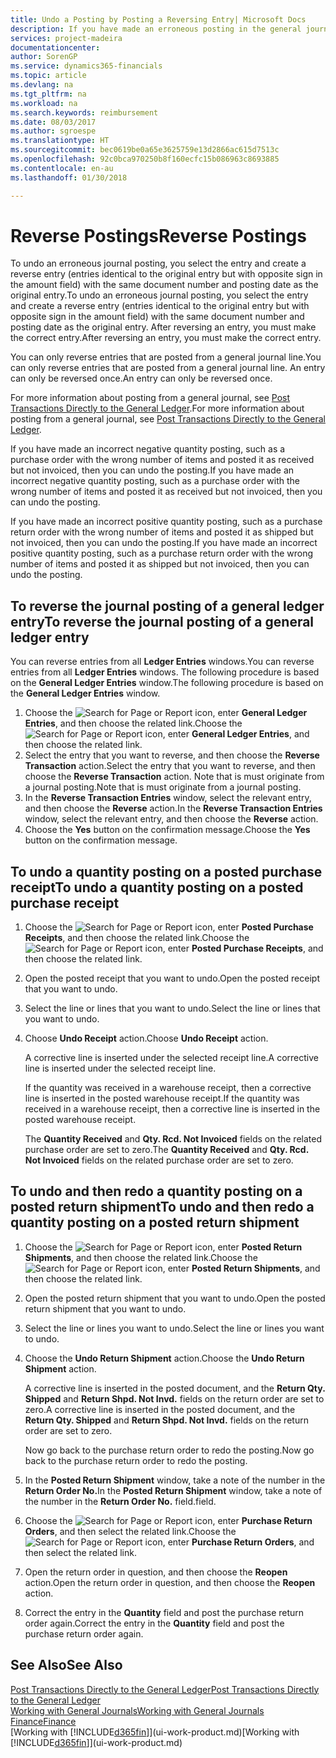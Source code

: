 ```yaml
---
title: Undo a Posting by Posting a Reversing Entry| Microsoft Docs
description: If you have made an erroneous posting in the general journal, then you can use the Reverse Transaction function to undo the posting with a correct audit trail.
services: project-madeira
documentationcenter: 
author: SorenGP
ms.service: dynamics365-financials
ms.topic: article
ms.devlang: na
ms.tgt_pltfrm: na
ms.workload: na
ms.search.keywords: reimbursement
ms.date: 08/03/2017
ms.author: sgroespe
ms.translationtype: HT
ms.sourcegitcommit: bec0619be0a65e3625759e13d2866ac615d7513c
ms.openlocfilehash: 92c0bca970250b8f160ecfc15b086963c8693885
ms.contentlocale: en-au
ms.lasthandoff: 01/30/2018

---
```

# <a name="reverse-postings"></a><span data-ttu-id="e1c3d-103">Reverse Postings</span><span class="sxs-lookup"><span data-stu-id="e1c3d-103">Reverse Postings</span></span>
<span data-ttu-id="e1c3d-104">To undo an erroneous journal posting, you select the entry and create a reverse entry (entries identical to the original entry but with opposite sign in the amount field) with the same document number and posting date as the original entry.</span><span class="sxs-lookup"><span data-stu-id="e1c3d-104">To undo an erroneous journal posting, you select the entry and create a reverse entry (entries identical to the original entry but with opposite sign in the amount field) with the same document number and posting date as the original entry.</span></span> <span data-ttu-id="e1c3d-105">After reversing an entry, you must make the correct entry.</span><span class="sxs-lookup"><span data-stu-id="e1c3d-105">After reversing an entry, you must make the correct entry.</span></span>

<span data-ttu-id="e1c3d-106">You can only reverse entries that are posted from a general journal line.</span><span class="sxs-lookup"><span data-stu-id="e1c3d-106">You can only reverse entries that are posted from a general journal line.</span></span> <span data-ttu-id="e1c3d-107">An entry can only be reversed once.</span><span class="sxs-lookup"><span data-stu-id="e1c3d-107">An entry can only be reversed once.</span></span>

<span data-ttu-id="e1c3d-108">For more information about posting from a general journal, see [Post Transactions Directly to the General Ledger](finance-how-post-transactions-directly.md).</span><span class="sxs-lookup"><span data-stu-id="e1c3d-108">For more information about posting from a general journal, see [Post Transactions Directly to the General Ledger](finance-how-post-transactions-directly.md).</span></span>

<span data-ttu-id="e1c3d-109">If you have made an incorrect negative quantity posting, such as a purchase order with the wrong number of items and posted it as received but not invoiced, then you can undo the posting.</span><span class="sxs-lookup"><span data-stu-id="e1c3d-109">If you have made an incorrect negative quantity posting, such as a purchase order with the wrong number of items and posted it as received but not invoiced, then you can undo the posting.</span></span>

<span data-ttu-id="e1c3d-110">If you have made an incorrect positive quantity posting, such as a purchase return order with the wrong number of items and posted it as shipped but not invoiced, then you can undo the posting.</span><span class="sxs-lookup"><span data-stu-id="e1c3d-110">If you have made an incorrect positive quantity posting, such as a purchase return order with the wrong number of items and posted it as shipped but not invoiced, then you can undo the posting.</span></span>   

## <a name="to-reverse-the-journal-posting-of-a-general-ledger-entry"></a><span data-ttu-id="e1c3d-111">To reverse the journal posting of a general ledger entry</span><span class="sxs-lookup"><span data-stu-id="e1c3d-111">To reverse the journal posting of a general ledger entry</span></span>
<span data-ttu-id="e1c3d-112">You can reverse entries from all **Ledger Entries** windows.</span><span class="sxs-lookup"><span data-stu-id="e1c3d-112">You can reverse entries from all **Ledger Entries** windows.</span></span> <span data-ttu-id="e1c3d-113">The following procedure is based on the **General Ledger Entries** window.</span><span class="sxs-lookup"><span data-stu-id="e1c3d-113">The following procedure is based on the **General Ledger Entries** window.</span></span>
1. <span data-ttu-id="e1c3d-114">Choose the ![Search for Page or Report](media/ui-search/search_small.png "Search for Page or Report icon") icon, enter **General Ledger Entries**, and then choose the related link.</span><span class="sxs-lookup"><span data-stu-id="e1c3d-114">Choose the ![Search for Page or Report](media/ui-search/search_small.png "Search for Page or Report icon") icon, enter **General Ledger Entries**, and then choose the related link.</span></span>
2. <span data-ttu-id="e1c3d-115">Select the entry that you want to reverse, and then choose the **Reverse Transaction** action.</span><span class="sxs-lookup"><span data-stu-id="e1c3d-115">Select the entry that you want to reverse, and then choose the **Reverse Transaction** action.</span></span> <span data-ttu-id="e1c3d-116">Note that is must originate from a journal posting.</span><span class="sxs-lookup"><span data-stu-id="e1c3d-116">Note that is must originate from a journal posting.</span></span>
3. <span data-ttu-id="e1c3d-117">In the **Reverse Transaction Entries** window, select the relevant entry, and then choose the **Reverse** action.</span><span class="sxs-lookup"><span data-stu-id="e1c3d-117">In the **Reverse Transaction Entries** window, select the relevant entry, and then choose the **Reverse** action.</span></span>
4. <span data-ttu-id="e1c3d-118">Choose the **Yes** button on the confirmation message.</span><span class="sxs-lookup"><span data-stu-id="e1c3d-118">Choose the **Yes** button on the confirmation message.</span></span>

## <a name="to-undo-a-quantity-posting-on-a-posted-purchase-receipt"></a><span data-ttu-id="e1c3d-119">To undo a quantity posting on a posted purchase receipt</span><span class="sxs-lookup"><span data-stu-id="e1c3d-119">To undo a quantity posting on a posted purchase receipt</span></span>  

1.  <span data-ttu-id="e1c3d-120">Choose the ![Search for Page or Report](media/ui-search/search_small.png "Search for Page or Report icon") icon, enter **Posted Purchase Receipts**, and then choose the related link.</span><span class="sxs-lookup"><span data-stu-id="e1c3d-120">Choose the ![Search for Page or Report](media/ui-search/search_small.png "Search for Page or Report icon") icon, enter **Posted Purchase Receipts**, and then choose the related link.</span></span>  
2.  <span data-ttu-id="e1c3d-121">Open the posted receipt that you want to undo.</span><span class="sxs-lookup"><span data-stu-id="e1c3d-121">Open the posted receipt that you want to undo.</span></span>  
3.  <span data-ttu-id="e1c3d-122">Select the line or lines that you want to undo.</span><span class="sxs-lookup"><span data-stu-id="e1c3d-122">Select the line or lines that you want to undo.</span></span>  
4.  <span data-ttu-id="e1c3d-123">Choose **Undo Receipt** action.</span><span class="sxs-lookup"><span data-stu-id="e1c3d-123">Choose **Undo Receipt** action.</span></span>

    <span data-ttu-id="e1c3d-124">A corrective line is inserted under the selected receipt line.</span><span class="sxs-lookup"><span data-stu-id="e1c3d-124">A corrective line is inserted under the selected receipt line.</span></span>  

    <span data-ttu-id="e1c3d-125">If the quantity was received in a warehouse receipt, then a corrective line is inserted in the posted warehouse receipt.</span><span class="sxs-lookup"><span data-stu-id="e1c3d-125">If the quantity was received in a warehouse receipt, then a corrective line is inserted in the posted warehouse receipt.</span></span>  

    <span data-ttu-id="e1c3d-126">The **Quantity Received** and **Qty. Rcd. Not Invoiced** fields on the related purchase order are set to zero.</span><span class="sxs-lookup"><span data-stu-id="e1c3d-126">The **Quantity Received** and **Qty. Rcd. Not Invoiced** fields on the related purchase order are set to zero.</span></span>

## <a name="to-undo-and-then-redo-a-quantity-posting-on-a-posted-return-shipment"></a><span data-ttu-id="e1c3d-127">To undo and then redo a quantity posting on a posted return shipment</span><span class="sxs-lookup"><span data-stu-id="e1c3d-127">To undo and then redo a quantity posting on a posted return shipment</span></span>

1.  <span data-ttu-id="e1c3d-128">Choose the ![Search for Page or Report](media/ui-search/search_small.png "Search for Page or Report icon") icon, enter **Posted Return Shipments**, and then choose the related link.</span><span class="sxs-lookup"><span data-stu-id="e1c3d-128">Choose the ![Search for Page or Report](media/ui-search/search_small.png "Search for Page or Report icon") icon, enter **Posted Return Shipments**, and then choose the related link.</span></span>  
2.  <span data-ttu-id="e1c3d-129">Open the posted return shipment that you want to undo.</span><span class="sxs-lookup"><span data-stu-id="e1c3d-129">Open the posted return shipment that you want to undo.</span></span>
3. <span data-ttu-id="e1c3d-130">Select the line or lines you want to undo.</span><span class="sxs-lookup"><span data-stu-id="e1c3d-130">Select the line or lines you want to undo.</span></span>  

4.  <span data-ttu-id="e1c3d-131">Choose the **Undo Return Shipment** action.</span><span class="sxs-lookup"><span data-stu-id="e1c3d-131">Choose the **Undo Return Shipment** action.</span></span>  

    <span data-ttu-id="e1c3d-132">A corrective line is inserted in the posted document, and the **Return Qty. Shipped** and **Return Shpd. Not Invd.** fields on the return order are set to zero.</span><span class="sxs-lookup"><span data-stu-id="e1c3d-132">A corrective line is inserted in the posted document, and the **Return Qty. Shipped** and **Return Shpd. Not Invd.** fields on the return order are set to zero.</span></span>  

    <span data-ttu-id="e1c3d-133">Now go back to the purchase return order to redo the posting.</span><span class="sxs-lookup"><span data-stu-id="e1c3d-133">Now go back to the purchase return order to redo the posting.</span></span>  

5.  <span data-ttu-id="e1c3d-134">In the **Posted Return Shipment** window, take a note of the number in the **Return Order No.**</span><span class="sxs-lookup"><span data-stu-id="e1c3d-134">In the **Posted Return Shipment** window, take a note of the number in the **Return Order No.**</span></span> <span data-ttu-id="e1c3d-135">field.</span><span class="sxs-lookup"><span data-stu-id="e1c3d-135">field.</span></span>  
6.  <span data-ttu-id="e1c3d-136">Choose the ![Search for Page or Report](media/ui-search/search_small.png "Search for Page or Report icon") icon, enter **Purchase Return Orders**, and then select the related link.</span><span class="sxs-lookup"><span data-stu-id="e1c3d-136">Choose the ![Search for Page or Report](media/ui-search/search_small.png "Search for Page or Report icon") icon, enter **Purchase Return Orders**, and then select the related link.</span></span>  
7.  <span data-ttu-id="e1c3d-137">Open the return order in question, and then choose the **Reopen** action.</span><span class="sxs-lookup"><span data-stu-id="e1c3d-137">Open the return order in question, and then choose the **Reopen** action.</span></span>  
8.  <span data-ttu-id="e1c3d-138">Correct the entry in the **Quantity** field and post the purchase return order again.</span><span class="sxs-lookup"><span data-stu-id="e1c3d-138">Correct the entry in the **Quantity** field and post the purchase return order again.</span></span>  

## <a name="see-also"></a><span data-ttu-id="e1c3d-139">See Also</span><span class="sxs-lookup"><span data-stu-id="e1c3d-139">See Also</span></span>
[<span data-ttu-id="e1c3d-140">Post Transactions Directly to the General Ledger</span><span class="sxs-lookup"><span data-stu-id="e1c3d-140">Post Transactions Directly to the General Ledger</span></span>](finance-how-post-transactions-directly.md)  
[<span data-ttu-id="e1c3d-141">Working with General Journals</span><span class="sxs-lookup"><span data-stu-id="e1c3d-141">Working with General Journals</span></span>](ui-work-general-journals.md)  
[<span data-ttu-id="e1c3d-142">Finance</span><span class="sxs-lookup"><span data-stu-id="e1c3d-142">Finance</span></span>](finance.md)  
<span data-ttu-id="e1c3d-143">[Working with [!INCLUDE[d365fin](includes/d365fin_md.md)]](ui-work-product.md)</span><span class="sxs-lookup"><span data-stu-id="e1c3d-143">[Working with [!INCLUDE[d365fin](includes/d365fin_md.md)]](ui-work-product.md)</span></span>  

